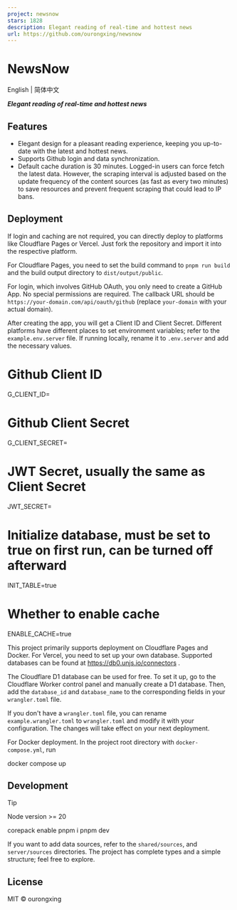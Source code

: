 ```yaml
---
project: newsnow
stars: 1828
description: Elegant reading of real-time and hottest news
url: https://github.com/ourongxing/newsnow
---
```


NewsNow
=======

English | 简体中文

_**Elegant reading of real-time and hottest news**_

Features
--------

-   Elegant design for a pleasant reading experience, keeping you up-to-date with the latest and hottest news.
-   Supports Github login and data synchronization.
-   Default cache duration is 30 minutes. Logged-in users can force fetch the latest data. However, the scraping interval is adjusted based on the update frequency of the content sources (as fast as every two minutes) to save resources and prevent frequent scraping that could lead to IP bans.

Deployment
----------

If login and caching are not required, you can directly deploy to platforms like Cloudflare Pages or Vercel. Just fork the repository and import it into the respective platform.

For Cloudflare Pages, you need to set the build command to `pnpm run build` and the build output directory to `dist/output/public`.

For login, which involves GitHub OAuth, you only need to create a GitHub App. No special permissions are required. The callback URL should be `https://your-domain.com/api/oauth/github` (replace `your-domain` with your actual domain).

After creating the app, you will get a Client ID and Client Secret. Different platforms have different places to set environment variables; refer to the `example.env.server` file. If running locally, rename it to `.env.server` and add the necessary values.

# Github Client ID
G\_CLIENT\_ID\=
# Github Client Secret
G\_CLIENT\_SECRET\=
# JWT Secret, usually the same as Client Secret
JWT\_SECRET\=
# Initialize database, must be set to true on first run, can be turned off afterward
INIT\_TABLE\=true
# Whether to enable cache
ENABLE\_CACHE\=true

This project primarily supports deployment on Cloudflare Pages and Docker. For Vercel, you need to set up your own database. Supported databases can be found at https://db0.unjs.io/connectors .

The Cloudflare D1 database can be used for free. To set it up, go to the Cloudflare Worker control panel and manually create a D1 database. Then, add the `database_id` and `database_name` to the corresponding fields in your `wrangler.toml` file.

If you don't have a `wrangler.toml` file, you can rename `example.wrangler.toml` to `wrangler.toml` and modify it with your configuration. The changes will take effect on your next deployment.

For Docker deployment. In the project root directory with `docker-compose.yml`, run

docker compose up

Development
-----------

Tip

Node version >= 20

corepack enable
pnpm i
pnpm dev

If you want to add data sources, refer to the `shared/sources`, and `server/sources` directories. The project has complete types and a simple structure; feel free to explore.

License
-------

MIT © ourongxing
